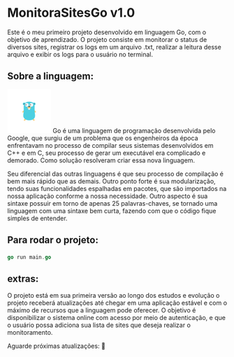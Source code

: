 # MonitoraSitesGo v1.0
Este é o meu primeiro projeto desenvolvido em linguagem Go, com o objetivo de aprendizado. O projeto consiste em monitorar o status de diversos sites, registrar os logs em um arquivo .txt, realizar a leitura desse arquivo e exibir os logs para o usuário no terminal.


## Sobre a linguagem: 
![Alt text](image-2.png)
Go é uma linguagem de programação desenvolvida pelo Google, que surgiu de um problema que os engenheiros da época enfrentavam no processo de compilar seus sistemas desenvolvidos em C++ e em C, seu processo de gerar um executável era complicado e demorado. Como solução resolveram criar essa nova linguagem.

Seu diferencial das outras linguagens é que seu  processo de compilação é bem mais rápido que as demais. Outro ponto forte é sua modularização, tendo suas funcionalidades espalhadas em pacotes, que são importados na nossa aplicação conforme a nossa necessidade.
Outro aspecto é sua sintaxe possuir em torno de apenas 25 palavras-chaves, se tornado uma linguagem com uma sintaxe bem curta, fazendo com que o código fique simples de entender.


## Para rodar o projeto:
```go
go run main.go
````

## extras:
O projeto está em sua primeira versão ao longo dos estudos e evolução o projeto receberá atualizações até chegar em uma aplicação estável e com o máximo de recursos que a linguagem pode oferecer. O objetivo é disponibilizar o sistema online com acesso por meio de autenticação, e que o usuário possa adiciona sua lista de sites que deseja realizar o monitoramento.

Aguarde próximas atualizações: 🚀
